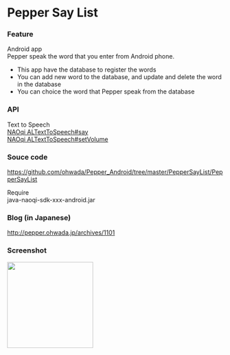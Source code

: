 Pepper Say List
===============

### Feature
Android app <br>
Pepper speak the word that you enter from Android phone. <br>
- This app have the database to register the words <br>
- You can add new word to the database, and update and delete the word in the database <br>
- You can choice the word that Pepper speak from the database <br>

### API
Text to Speech <br>
[NAOqi ALTextToSpeech#say](http://doc.aldebaran.com/2-1/naoqi/audio/altexttospeech-api.html#ALTextToSpeechProxy::say__ssCR) <br/>
[NAOqi ALTextToSpeech#setVolume](http://doc.aldebaran.com/2-1/naoqi/audio/altexttospeech-api.html#ALTextToSpeechProxy::setVolume__floatCR) <br/> 

### Souce code
https://github.com/ohwada/Pepper_Android/tree/master/PepperSayList/PepperSayList <br>

Require <br>
java-naoqi-sdk-xxx-android.jar <br>

### Blog (in Japanese)
http://pepper.ohwada.jp/archives/1101

### Screenshot
<img src="https://raw.githubusercontent.com/ohwada/Pepper_Android/master/PepperSayList/docs/screen_main.png" width="200" /> <br>
